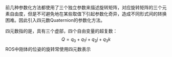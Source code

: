 前几种参数化方法都使用了三个独立参数来描述旋转矩阵，对应旋转矩阵的三个元素自由度，但是不可避免地在某些取值下引起参数化奇异，造成不同形式间的转换困难。因此引入四元数Quaternion的参数化方法。

四元数指的是，具有三个虚部，四个自由变量的超复数：
$$Q=q_0+q_1i+q_2j+q_3k$$
ROS中刚体的位姿的旋转常使用四元数表示